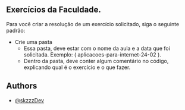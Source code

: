 ## Exercícios da Faculdade.

Para você criar a resolução de um exercício solicitado, siga o seguinte padrão:

- Crie uma pasta
    - Essa pasta, deve estar com o nome da aula e a data que foi solicitada. 
        Exemplo: ( aplicacoes-para-internet-24-02 ).
    - Dentro da pasta, deve conter algum comentário no código, explicando qual é o exercício e o que fazer.


    
## Authors

- [@skzzzDev](https://www.github.com/skzzzDev)

